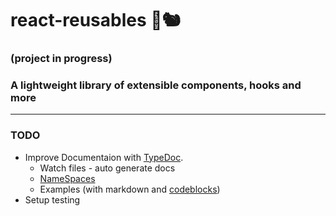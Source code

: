 # react-reusables 🥜🐿 
### (project in progress)
### A lightweight library of extensible components, hooks and more
___

### TODO
* Improve Documentaion with [TypeDoc](https://typedoc.org/).
    * Watch files - auto generate docs
    * [NameSpaces](https://typedoc.org/guides/doccomments/#namespaces)
    * Examples (with markdown and [codeblocks](https://typedoc.org/guides/doccomments/#code-blocks))
* Setup testing
